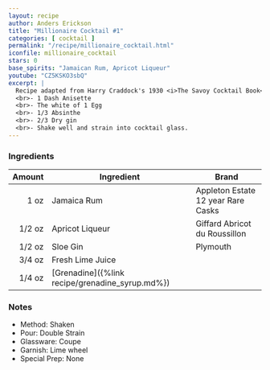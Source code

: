 ```yaml
---
layout: recipe
author: Anders Erickson
title: "Millionaire Cocktail #1"
categories: [ cocktail ]
permalink: "/recipe/millionaire_cocktail.html"
iconfile: millionaire_cocktail
stars: 0
base_spirits: "Jamaican Rum, Apricot Liqueur"
youtube: "CZ5KSKO3sbQ"
excerpt: |
  Recipe adapted from Harry Craddock's 1930 <i>The Savoy Cocktail Book</i>. Craddock also lists a "Millionaire Cocktail (No.2)" as follows: 
  <br>- 1 Dash Anisette
  <br>- The white of 1 Egg
  <br>- 1/3 Absinthe
  <br>- 2/3 Dry gin
  <br>- Shake well and strain into cocktail glass.
---
```


### Ingredients

| Amount | Ingredient                                      | Brand                              |
| -----: | ----------------------------------------------- | ---------------------------------- |
|   1 oz | Jamaica Rum                                     | Appleton Estate 12 year Rare Casks |
| 1/2 oz | Apricot Liqueur                                 | Giffard Abricot du Roussillon      |
| 1/2 oz | Sloe Gin                                        | Plymouth                           |
| 3/4 oz | Fresh Lime Juice                                |
| 1/4 oz | [Grenadine]({%link recipe/grenadine_syrup.md%}) |

### Notes

- Method: Shaken
- Pour: Double Strain
- Glassware: Coupe
- Garnish: Lime wheel
- Special Prep: None
